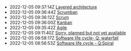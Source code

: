 * 2022-12-05 09:37:14Z [Layered architecture](../8)
* 2022-12-05 09:36:44Z [Scrumban](../7)
* 2022-12-05 09:36:12Z [Scrum](../5)
* 2022-12-05 09:36:00Z [Kanban](../4)
* 2022-12-05 09:35:42Z [Agile](../3)
* 2022-12-05 09:11:40Z [Sorry, planned but not yet available](../0)
* 2022-12-05 08:58:17Z [Software life cycle- Q: waterfall](../2)
* 2022-12-05 08:56:53Z [Software life cycle - Q:Spiral](../1)
